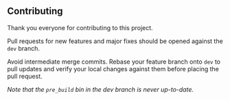 ## Contributing

Thank you everyone for contributing to this project.

Pull requests for new features and major fixes should be opened against the `dev` branch.

Avoid intermediate merge commits. Rebase your feature branch onto `dev` to pull updates and
verify your local changes against them before placing the pull request.

*Note that the `pre_build` bin in the dev branch is never up-to-date.*
